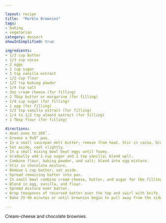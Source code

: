 ```yaml
---

layout: recipe
title:  "Marble Brownies"
tags: 
- baking
- vegetarian
category: dessert
showInSimplified: true

ingredients:
- 1/2 cup butter
- 1/3 cup cocoa
- 2 eggs
- 1 cup sugar
- 1 tsp vanilla extract
- 1/2 cup flour
- 1/2 tsp baking powder
- 1/4 tsp salt
- 3oz cream cheese (for filling)
- 2 Tbsp butter or margarine (for filling)
- 1/4 cup sugar (for filling)
- 1 egg (for filling)
- 1/2 tsp vanilla extract (for filling)
- 1/4 to 1/2 tsp almond extract (for filling)
- 1 Tbsp flour (for filling)

directions:
- Heat oven to 350˚. 
- Grease a 9x9” pan. 
- In a small saucepan melt butter; remove from heat. Stir in cocoa, blending well. 
- Set aside, cool slightly. 
- In a small mixing bowl beat eggs until foamy. 
- Gradually add 1 cup sugar and 1 tsp vanilla; blend well. 
- Combine flour, baking powder, and salt; blend into egg mixture. 
- Stir in chocolate mixture. 
- Remove ¾ cup batter; set aside. 
- Spread remaining batter into pan. 
- In small bowl combine cream cheese, butter, and sugar for the filling; beat until creamy. 
- Blend in egg, vanilla, and flour. 
- Spread mixture over batter. 
- Drop teaspoons of reserved batter over the top and swirl with knife. 
- Bake 35-40 minutes or until brownies begin to pull away from the sides.

---
```


Cream-cheese and chocolate brownies.